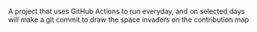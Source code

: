 A project that uses GitHub Actions to run everyday, and on selected days will make a git commit to draw the space invaders on the contribution map
